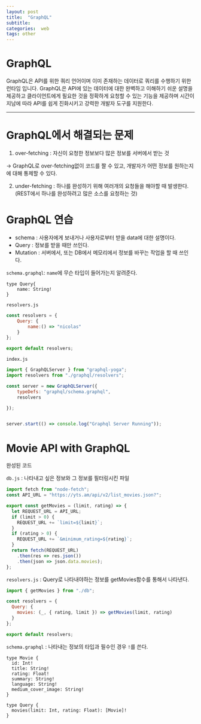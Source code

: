 ```yaml
---
layout: post
title:  "GraphQL"
subtitle:   
categories:  web
tags: other
---
```


# GraphQL 
GraphQL은 API를 위한 쿼리 언어이며 이미 존재하는 데이터로 쿼리를 수행하기 위한 런타임 입니다. GraphQL은 API에 있는 데이터에 대한 완벽하고 이해하기 쉬운 설명을 제공하고 클라이언트에게 필요한 것을 정확하게 요청할 수 있는 기능을 제공하며 시간이 지남에 따라 API를 쉽게 진화시키고 강력한 개발자 도구를 지원한다.

- - -
# GraphQL에서 해결되는 문제

1. over-fetching : 자신이 요청한 정보보다 많은 정보를 서버에서 받는 것

-> GraphQL로 over-fetching없이 코드를 짤 수 있고, 개발자가 어떤 정보를 원하는지에 대해 통제할 수 있다.

2. under-fetching : 하나를 완성하기 위해 여러개의 요청들을 해야할 때 발생한다.(REST에서 하나를 완성하려고 많은 소스를 요청하는 것)


# GraphQL 연습

- schema : 사용자에게 보내거나 사용자로부터 받을 data에 대한 설명이다.
- Query : 정보를 받을 때만 쓰인다.
- Mutation : 서버에서, 또는 DB에서 메모리에서 정보를 바꾸는 작업을 할 때 쓰인다.



`schema.graphql`: `name`에 무슨 타입이 들어가는지 알려준다.
```
type Query{
    name: String!
}
```

`resolvers.js`
```js
const resolvers = {
    Query: {
        name:() => "nicolas"
    }
};

export default resolvers;
```
`index.js`
```js
import { GraphQLServer } from "graphql-yoga";
import resolvers from "./graphql/resolvers";

const server = new GraphQLServer({
    typeDefs: "graphql/schema.graphql",
    resolvers

});


server.start(() => console.log("Graphql Server Running"));
```
# Movie API with GraphQL

완성된 코드

`db.js` : 나타내고 싶은 정보와 그 정보를 필터링시킨 파일
```javascript
import fetch from "node-fetch";
const API_URL = "https://yts.am/api/v2/list_movies.json?";

export const getMovies = (limit, rating) => {
  let REQUEST_URL = API_URL;
  if (limit > 0) {
    REQUEST_URL += `limit=${limit}`;
  }
  if (rating > 0) {
    REQUEST_URL += `&minimum_rating=${rating}`;
  }
  return fetch(REQUEST_URL)
    .then(res => res.json())
    .then(json => json.data.movies);
};
```

`resolvers.js` : Query로 나타내야하는 정보를 getMovies함수를 통해서 나타낸다.
```javascript
import { getMovies } from "./db";

const resolvers = {
  Query: {
    movies: (_, { rating, limit }) => getMovies(limit, rating)
  }
};

export default resolvers;
```
`schema.graphql` : 나타내는 정보의 타입과 필수인 경우 `!`를 쓴다. 
```
type Movie {
  id: Int!
  title: String!
  rating: Float!
  summary: String!
  language: String!
  medium_cover_image: String!
}

type Query {
  movies(limit: Int, rating: Float): [Movie]!
}
```